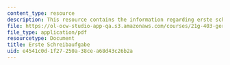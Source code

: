 ```yaml
---
content_type: resource
description: This resource contains the information regarding erste schreibaufgabe.
file: https://ol-ocw-studio-app-qa.s3.amazonaws.com/courses/21g-403-german-iii-spring-2004/e4541c0d1f27250a38cea68d43c26b2a_MIT21G_403S04_asn1_4.pdf
file_type: application/pdf
resourcetype: Document
title: Erste Schreibaufgabe
uid: e4541c0d-1f27-250a-38ce-a68d43c26b2a
---
```

